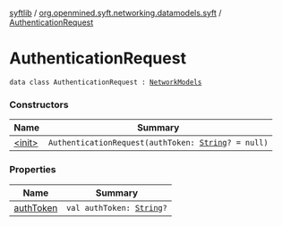 [syftlib](../../index.md) / [org.openmined.syft.networking.datamodels.syft](../index.md) / [AuthenticationRequest](./index.md)

# AuthenticationRequest

`data class AuthenticationRequest : `[`NetworkModels`](../../org.openmined.syft.networking.datamodels/-network-models/index.md)

### Constructors

| Name | Summary |
|---|---|
| [&lt;init&gt;](-init-.md) | `AuthenticationRequest(authToken: `[`String`](https://kotlinlang.org/api/latest/jvm/stdlib/kotlin/-string/index.html)`? = null)` |

### Properties

| Name | Summary |
|---|---|
| [authToken](auth-token.md) | `val authToken: `[`String`](https://kotlinlang.org/api/latest/jvm/stdlib/kotlin/-string/index.html)`?` |
